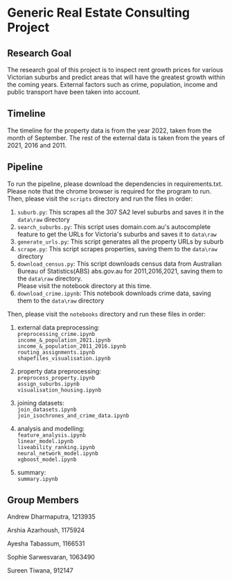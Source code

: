 # Generic Real Estate Consulting Project

## Research Goal
The research goal of this project is to inspect rent growth prices for various Victorian suburbs and predict areas that will have the greatest growth within the coming years. External factors such as crime, population, income and public transport have been taken into account. 

## Timeline
The timeline for the property data is from the year 2022, taken from the month of September. The rest of the external data is taken from the years of 2021, 2016 and 2011. 

## Pipeline
To run the pipeline, please download the dependencies in requirements.txt. Please note that the chrome browser is required for the program to run. 
Then, please visit the `scripts` directory and run the files in order:
1. `suburb.py`: This scrapes all the 307 SA2 level suburbs and saves it in the `data\raw` directory
2. `search_suburbs.py`: This script uses domain.com.au's autocomplete feature to get the URLs for Victoria's suburbs and saves it to `data\raw`
3. `generate_urls.py`: This script generates all the property URLs by suburb
3. `scrape.py`: This script scrapes properties, saving them to the `data\raw` directory
4. `download_census.py`: This script downloads census data from Australian Bureau of Statistics(ABS) abs.gov.au for 2011,2016,2021, saving them to the `data\raw` directory. <br/>
Please visit the notebook directory at this time.
5. `download_crime.ipynb`: This notebook downloads crime data, saving them to the `data\raw` directory

Then, please visit the `notebooks` directory and run these files in order:
1. external data preprocessing: <br/>
`preprocessing_crime.ipynb`<br/>
`income_&_population_2021.ipynb`<br/>
`income_&_population_2011_2016.ipynb`<br/>
`routing_assignments.ipynb`<br/>
`shapefiles_visualisation.ipynb`<br/>


2. property data preprocessing:<br/>
`preprocess_property.ipynb`<br/>
`assign_suburbs.ipynb`<br/>
`visualisation_housing.ipynb`<br/>

3. joining datasets:<br/>
`join_datasets.ipynb`<br/>
`join_isochrones_and_crime_data.ipynb`<br/>

4. analysis and modelling:<br/>
`feature_analysis.ipynb`<br/>
`linear_model.ipynb`<br/>
`liveability_ranking.ipynb`<br/>
`neural_network_model.ipynb`<br/>
`xgboost_model.ipynb`<br/>

5. summary:<br/>
`summary.ipynb`<br/>


## Group Members 
Andrew Dharmaputra, 1213935

Arshia Azarhoush, 1175924

Ayesha Tabassum, 1166531

Sophie Sarwesvaran, 1063490

Sureen Tiwana, 912147



